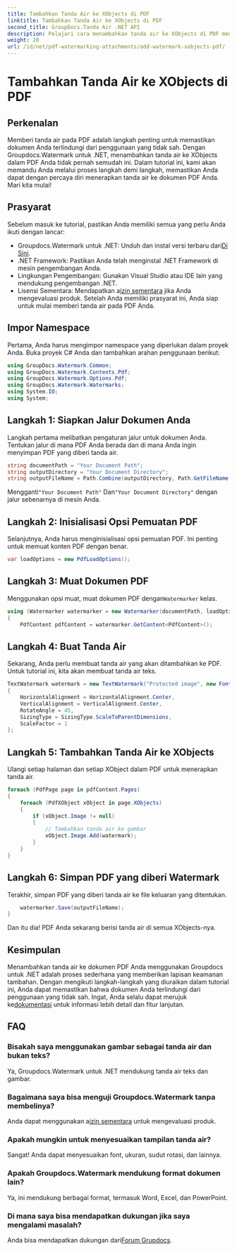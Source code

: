 ```yaml
---
title: Tambahkan Tanda Air ke XObjects di PDF
linktitle: Tambahkan Tanda Air ke XObjects di PDF
second_title: GroupDocs.Tanda Air .NET API
description: Pelajari cara menambahkan tanda air ke XObjects di PDF menggunakan Groupdocs.Watermark untuk .NET. Ikuti panduan langkah demi langkah kami untuk kemudahan penerapan.
weight: 20
url: /id/net/pdf-watermarking-attachments/add-watermark-xobjects-pdf/
---
```


# Tambahkan Tanda Air ke XObjects di PDF

## Perkenalan
Memberi tanda air pada PDF adalah langkah penting untuk memastikan dokumen Anda terlindungi dari penggunaan yang tidak sah. Dengan Groupdocs.Watermark untuk .NET, menambahkan tanda air ke XObjects dalam PDF Anda tidak pernah semudah ini. Dalam tutorial ini, kami akan memandu Anda melalui proses langkah demi langkah, memastikan Anda dapat dengan percaya diri menerapkan tanda air ke dokumen PDF Anda. Mari kita mulai!
## Prasyarat
Sebelum masuk ke tutorial, pastikan Anda memiliki semua yang perlu Anda ikuti dengan lancar:
-  Groupdocs.Watermark untuk .NET: Unduh dan instal versi terbaru dari[Di Sini](https://releases.groupdocs.com/Watermark/net/).
- .NET Framework: Pastikan Anda telah menginstal .NET Framework di mesin pengembangan Anda.
- Lingkungan Pengembangan: Gunakan Visual Studio atau IDE lain yang mendukung pengembangan .NET.
-  Lisensi Sementara: Mendapatkan a[izin sementara](https://purchase.groupdocs.com/temporary-license/) jika Anda mengevaluasi produk.
Setelah Anda memiliki prasyarat ini, Anda siap untuk mulai memberi tanda air pada PDF Anda.
## Impor Namespace
Pertama, Anda harus mengimpor namespace yang diperlukan dalam proyek Anda. Buka proyek C# Anda dan tambahkan arahan penggunaan berikut:
```csharp
using GroupDocs.Watermark.Common;
using GroupDocs.Watermark.Contents.Pdf;
using GroupDocs.Watermark.Options.Pdf;
using GroupDocs.Watermark.Watermarks;
using System.IO;
using System;
```
## Langkah 1: Siapkan Jalur Dokumen Anda
Langkah pertama melibatkan pengaturan jalur untuk dokumen Anda. Tentukan jalur di mana PDF Anda berada dan di mana Anda ingin menyimpan PDF yang diberi tanda air.
```csharp
string documentPath = "Your Document Path";
string outputDirectory = "Your Document Directory";
string outputFileName = Path.Combine(outputDirectory, Path.GetFileName(documentPath));
```
 Mengganti`"Your Document Path"` Dan`"Your Document Directory"` dengan jalur sebenarnya di mesin Anda.
## Langkah 2: Inisialisasi Opsi Pemuatan PDF
Selanjutnya, Anda harus menginisialisasi opsi pemuatan PDF. Ini penting untuk memuat konten PDF dengan benar.
```csharp
var loadOptions = new PdfLoadOptions();
```
## Langkah 3: Muat Dokumen PDF
Menggunakan opsi muat, muat dokumen PDF dengan`Watermarker` kelas.
```csharp
using (Watermarker watermarker = new Watermarker(documentPath, loadOptions))
{
    PdfContent pdfContent = watermarker.GetContent<PdfContent>();
```
## Langkah 4: Buat Tanda Air
Sekarang, Anda perlu membuat tanda air yang akan ditambahkan ke PDF. Untuk tutorial ini, kita akan membuat tanda air teks.
```csharp
TextWatermark watermark = new TextWatermark("Protected image", new Font("Arial", 8))
{
    HorizontalAlignment = HorizontalAlignment.Center,
    VerticalAlignment = VerticalAlignment.Center,
    RotateAngle = 45,
    SizingType = SizingType.ScaleToParentDimensions,
    ScaleFactor = 1
};
```
## Langkah 5: Tambahkan Tanda Air ke XObjects
Ulangi setiap halaman dan setiap XObject dalam PDF untuk menerapkan tanda air.
```csharp
foreach (PdfPage page in pdfContent.Pages)
{
    foreach (PdfXObject xObject in page.XObjects)
    {
        if (xObject.Image != null)
        {
            // Tambahkan tanda air ke gambar
            xObject.Image.Add(watermark);
        }
    }
}
```
## Langkah 6: Simpan PDF yang diberi Watermark
Terakhir, simpan PDF yang diberi tanda air ke file keluaran yang ditentukan.
```csharp
    watermarker.Save(outputFileName);
}
```
Dan itu dia! PDF Anda sekarang berisi tanda air di semua XObjects-nya.
## Kesimpulan
 Menambahkan tanda air ke dokumen PDF Anda menggunakan Groupdocs untuk .NET adalah proses sederhana yang memberikan lapisan keamanan tambahan. Dengan mengikuti langkah-langkah yang diuraikan dalam tutorial ini, Anda dapat memastikan bahwa dokumen Anda terlindungi dari penggunaan yang tidak sah. Ingat, Anda selalu dapat merujuk ke[dokumentasi](https://tutorials.groupdocs.com/Watermark/net/) untuk informasi lebih detail dan fitur lanjutan.
## FAQ
### Bisakah saya menggunakan gambar sebagai tanda air dan bukan teks?
Ya, Groupdocs.Watermark untuk .NET mendukung tanda air teks dan gambar.
### Bagaimana saya bisa menguji Groupdocs.Watermark tanpa membelinya?
 Anda dapat menggunakan a[izin sementara](https://purchase.groupdocs.com/temporary-license/) untuk mengevaluasi produk.
### Apakah mungkin untuk menyesuaikan tampilan tanda air?
Sangat! Anda dapat menyesuaikan font, ukuran, sudut rotasi, dan lainnya.
### Apakah Groupdocs.Watermark mendukung format dokumen lain?
Ya, ini mendukung berbagai format, termasuk Word, Excel, dan PowerPoint.
### Di mana saya bisa mendapatkan dukungan jika saya mengalami masalah?
 Anda bisa mendapatkan dukungan dari[Forum Grupdocs](https://forum.groupdocs.com/c/watermark/19).